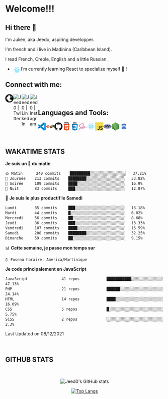 # Welcome!!!

## Hi there 👋

I'm Julien, aka Jeedo, aspiring developper. 

I'm french and i live in Madinina (Caribbean Island).

I read French, Creole, English and a little Russian.

- I’m currently learning React  <img align="left" alt="React" width="26px" src="https://raw.githubusercontent.com/github/explore/80688e429a7d4ef2fca1e82350fe8e3517d3494d/topics/react/react.png" /> to specialize myself  :dart: !

## Connect with me:

<div>
    <a href="https://github.com/Jeed0" target="_blank" > 
      <img align="left" alt="Jeed0" width="26px" margin="15px" src="https://raw.githubusercontent.com/iconic/open-iconic/master/svg/globe.svg"/>
    </a>
    <a href="https://twitter.com/Jeed0_io" target="_blank"> 
      <img align="left" alt="Jeed0 | Twitter" width="26px" margin="15px" src="https://cdn.jsdelivr.net/npm/simple-icons@v3/icons/twitter.svg" />
    </a>
    <a href="https://linkedin.com/in/jeed0" target="_blank"> 
      <img align="left" alt="Jeed0 | LinkedIn" width="26px" margin="15px" src="https://cdn.jsdelivr.net/npm/simple-icons@v3/icons/linkedin.svg" />
    </a>
    <a href="https://instagram.com/jeedo.mq" target="_blank"> 
      <img align="left" alt="Jeed0 | Instagram" width="26px" margin="15px" src="https://cdn.jsdelivr.net/npm/simple-icons@v3/icons/instagram.svg" />
    </a>
</div>
<br/>

## Languages and Tools:

<div>
<img align="left" alt="Visual Studio Code" width="26px" margin="15px" src="https://raw.githubusercontent.com/github/explore/80688e429a7d4ef2fca1e82350fe8e3517d3494d/topics/visual-studio-code/visual-studio-code.png" />
<img align="left" alt="Git" width="26px" margin="15px" src="https://raw.githubusercontent.com/github/explore/80688e429a7d4ef2fca1e82350fe8e3517d3494d/topics/git/git.png" />
<img align="left" alt="GitHub" width="26px" margin="15px" src="https://raw.githubusercontent.com/github/explore/78df643247d429f6cc873026c0622819ad797942/topics/github/github.png" />
<img align="left" alt="HTML5" width="26px" margin="15px" src="https://raw.githubusercontent.com/github/explore/80688e429a7d4ef2fca1e82350fe8e3517d3494d/topics/html/html.png" />
<img align="left" alt="CSS3" width="26px" margin="15px" src="https://raw.githubusercontent.com/github/explore/80688e429a7d4ef2fca1e82350fe8e3517d3494d/topics/css/css.png" />
<img align="left" alt="Sass" width="26px" margin="15px" src="https://raw.githubusercontent.com/github/explore/80688e429a7d4ef2fca1e82350fe8e3517d3494d/topics/sass/sass.png" />
<img align="left" alt="React" width="26px" margin="15px" src="https://raw.githubusercontent.com/github/explore/80688e429a7d4ef2fca1e82350fe8e3517d3494d/topics/react/react.png" />
<img align="left" alt="JavaScript" width="26px" margin="15px" src="https://raw.githubusercontent.com/github/explore/80688e429a7d4ef2fca1e82350fe8e3517d3494d/topics/javascript/javascript.png" />
<img align="left" alt="Gatsby" width="26px" margin="15px" src="https://raw.githubusercontent.com/github/explore/e94815998e4e0713912fed477a1f346ec04c3da2/topics/php/php.png" />
<img align="left" alt="Node.js" width="26px" margin="15px" src="https://raw.githubusercontent.com/github/explore/80688e429a7d4ef2fca1e82350fe8e3517d3494d/topics/nodejs/nodejs.png" />
<img align="left" alt="SQL" width="26px" margin="15px" src="https://raw.githubusercontent.com/github/explore/80688e429a7d4ef2fca1e82350fe8e3517d3494d/topics/sql/sql.png" />
</div>
<br/>
<br/>
<br/>


## WAKATIME STATS
<!--START_SECTION:waka-->
**Je suis un 🐤 du matin** 

```text
🌞 Matin      240 commits    █████████░░░░░░░░░░░░░░░░   37.21% 
🌆 Journée    213 commits    ████████░░░░░░░░░░░░░░░░░   33.02% 
🌃 Soirée     109 commits    ████░░░░░░░░░░░░░░░░░░░░░   16.9% 
🌙 Nuit       83 commits     ███░░░░░░░░░░░░░░░░░░░░░░   12.87%

```
📅 **Je suis le plus productif le Samedi** 

```text
Lundi        85 commits     ███░░░░░░░░░░░░░░░░░░░░░░   13.18% 
Mardi        44 commits     █░░░░░░░░░░░░░░░░░░░░░░░░   6.82% 
Mercredi     56 commits     ██░░░░░░░░░░░░░░░░░░░░░░░   8.68% 
Jeudi        86 commits     ███░░░░░░░░░░░░░░░░░░░░░░   13.33% 
Vendredi     107 commits    ████░░░░░░░░░░░░░░░░░░░░░   16.59% 
Samedi       208 commits    ████████░░░░░░░░░░░░░░░░░   32.25% 
Dimanche     59 commits     ██░░░░░░░░░░░░░░░░░░░░░░░   9.15%

```


📊 **Cette semaine, je passe mon temps sur** 

```text
⌚︎ Fuseau horaire: America/Martinique

```

**Je code principalement en JavaScript** 

```text
JavaScript               41 repos            ███████████░░░░░░░░░░░░░░   47.13% 
PHP                      21 repos            ██████░░░░░░░░░░░░░░░░░░░   24.14% 
HTML                     14 repos            ████░░░░░░░░░░░░░░░░░░░░░   16.09% 
CSS                      5 repos             █░░░░░░░░░░░░░░░░░░░░░░░░   5.75% 
SCSS                     2 repos             ░░░░░░░░░░░░░░░░░░░░░░░░░   2.3%

```



 Last Updated on 08/12/2021
<!--END_SECTION:waka-->
<br/>

## GITHUB STATS 

<br />
<div align="center">
    
![Jeed0's GitHub stats](https://github-readme-stats.vercel.app/api?username=Jeed0&theme=dark&show_icons=true&count_private=true&show_icons=true&hide=issues,contribs,prs)

    
    
[![Top Langs](https://github-readme-stats.vercel.app/api/top-langs/?username=Jeed0&theme=dark&show_icons=true&layout=compact)](https://github.com/Jeed0/github-readme-stats)

<br />
</div>



<!--
**Jeed0/Jeed0** is a ✨ _special_ ✨ repository because its `README.md` (this file) appears on your GitHub profile.

Here are some ideas to get you started:

- 🔭 I’m currently working on ...
- 🌱 I’m currently learning ...
- 👯 I’m looking to collaborate on ...
- 🤔 I’m looking for help with ...
- 💬 Ask me about ...
- 📫 How to reach me: ...
- 😄 Pronouns: ...
- ⚡ Fun fact: ...
-->

<!--[![Jeed0's wakatime stats](https://github-readme-stats.vercel.app/api/wakatime?username=!Jeed0)](https://github.com/Jeed0/github-readme-stats)-->
